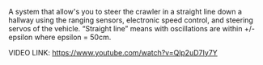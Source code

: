 A system that allow's	you	to steer the	crawler	in a straight	line down	a	hallway	using	the	ranging	sensors, electronic	speed	control, and steering servos of	the	vehicle.
“Straight	line”	means	with oscillations	are	within +/- epsilon where epsilon = 50cm.	

VIDEO LINK:
https://www.youtube.com/watch?v=Qlp2uD7Iy7Y
